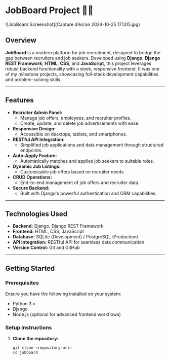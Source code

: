 # JobBoard Project 🏢💼

![JobBoard Screenshot](Capture d’écran 2024-10-25 171315.jpg)  

## Overview

**JobBoard** is a modern platform for job recruitment, designed to bridge the gap between recruiters and job seekers. Developed using **Django**, **Django REST Framework**, **HTML**, **CSS**, and **JavaScript**, this project leverages robust backend functionality with a sleek, responsive frontend. It was one of my milestone projects, showcasing full-stack development capabilities and problem-solving skills.

---

## Features

- **Recruiter Admin Panel:**
  - Manage job offers, employees, and recruiter profiles.
  - Create, update, and delete job advertisements with ease.
- **Responsive Design:**  
  - Accessible on desktops, tablets, and smartphones.
- **RESTful API Integration:**
  - Simplified job applications and data management through structured endpoints.
- **Auto-Apply Feature:**
  - Automatically matches and applies job seekers to suitable roles.
- **Dynamic Job Listings:**
  - Customizable job offers based on recruiter needs.
- **CRUD Operations:**
  - End-to-end management of job offers and recruiter data.
- **Secure Backend:**  
  - Built with Django's powerful authentication and ORM capabilities.

---

## Technologies Used

- **Backend:** Django, Django REST Framework  
- **Frontend:** HTML, CSS, JavaScript  
- **Database:** SQLite (Development) / PostgreSQL (Production)  
- **API Integration:** RESTful API for seamless data communication  
- **Version Control:** Git and GitHub  

---

## Getting Started

### Prerequisites

Ensure you have the following installed on your system:
- Python 3.x
- Django
- Node.js (optional for advanced frontend workflows)

### Setup Instructions

1. **Clone the repository:**
   ```bash
   git clone <repository-url>
   cd jobboard
